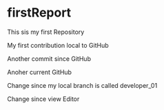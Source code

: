 # firstReport
This sis my first Repository

My first contribution local to GitHub

Another commit since GitHub

Anoher current GitHub

Change since my local branch is called developer_01 

Change since view Editor 
